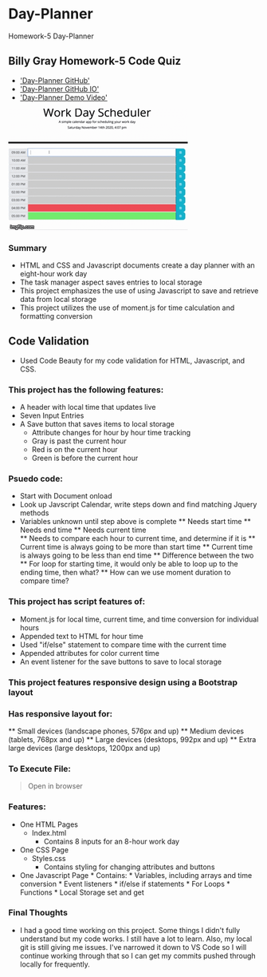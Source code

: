 # Day-Planner
Homework-5 Day-Planner
## Billy Gray Homework-5 Code Quiz

* ['Day-Planner GitHub'](https://github.com/NasGenius/homework-05)
* ['Day-Planner GitHub IO'](https://nasgenius.github.io/homework-05/)
* ['Day-Planner Demo Video'](https://github.com/NasGenius/homework-05/blob/main/assets/demo/4melny.gif)

![Day-Planner Demo](assets/demo/4melny.gif)

### Summary
* HTML and CSS and Javascript documents create a day planner with an eight-hour work day
* The task manager aspect saves entries to local storage
* This project emphasizes the use of using Javascript to save and retrieve data from local storage
* This project utilizes the use of moment.js for time calculation and formatting  conversion 

## Code Validation
* Used Code Beauty for my code validation for HTML, Javascript, and CSS.

### This project has the following features: 
* A header with local time that updates live
* Seven Input Entries
* A Save button that saves items to local storage
    * Attribute changes for hour by hour time tracking 
    * Gray is past the current hour
    * Red is on the current hour
    * Green is before the current hour
    
### Psuedo code:  

* Start with Document onload
* Look up Javscript Calendar, write steps down and find matching Jquery methods
* Variables unknown until step above is complete
    ** Needs start time
    ** Needs end time
    ** Needs current time  
    ** Needs to compare each hour to current time, and determine if it is 
    ** Current time is always going to be more than start time
    ** Current time is always going to be less than end time
    ** Difference between the two
    ** For loop for starting time, it would only be able to loop up to the ending time, then what?
    ** How can we use moment duration to compare time?

### This project has script features of:

* Moment.js for local time, current time, and time conversion for individual hours
* Appended text to HTML for hour time
* Used "if/else" statement to compare time with the current time 
* Appended attributes for color current time 
* An event listener for the save buttons to save to local storage

### This project features responsive design using a Bootstrap layout
### Has responsive layout for: 
** Small devices (landscape phones, 576px and up)
** Medium devices (tablets, 768px and up)
** Large devices (desktops, 992px and up)
** Extra large devices (large desktops, 1200px and up)

### To Execute File:
> Open in browser

### Features: 
* One HTML Pages
    * Index.html 
        * Contains 8 inputs for an 8-hour work day
* One CSS Page
    * Styles.css
        * Contains styling for changing attributes and buttons
* One Javascript Page
        * Contains: 
        * Variables, including arrays and time conversion 
        * Event listeners
        * if/else if statements
        * For Loops
        * Functions 
        * Local Storage set and get 
        
### Final Thoughts
* I had a good time working on this project. Some things I didn't fully understand but my code works. I still have a lot to learn. Also, my local git is still giving me issues. I've narrowed it down to VS Code so I will continue working through that so I can get my commits pushed through locally for frequently.


